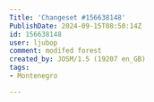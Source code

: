 ```yaml
---
Title: 'Changeset #156638148'
PublishDate: 2024-09-15T08:50:14Z
id: 156638148
user: ljubop
comment: modifed forest
created_by: JOSM/1.5 (19207 en_GB)
tags:
- Montenegro

---
```

